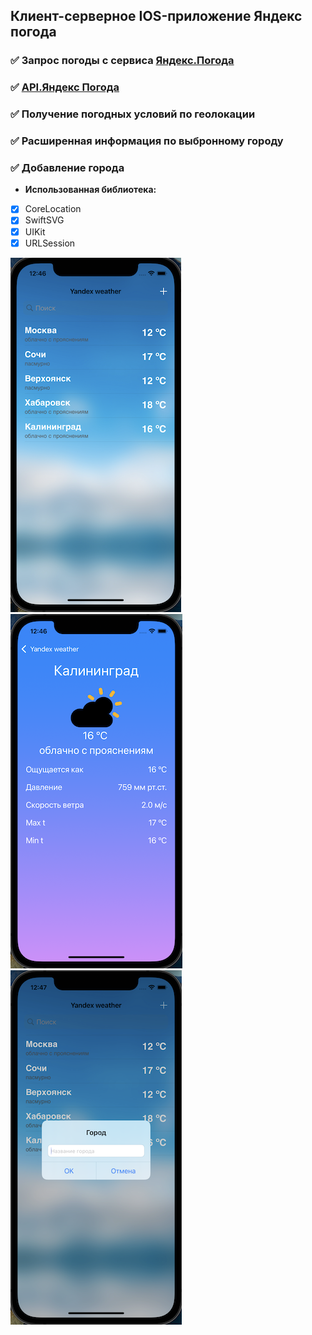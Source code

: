 ## **Клиент-серверное IOS-приложение Яндекс погода**


### ✅ Запрос погоды с сервиса [Яндекс.Погода](https://weather.yandex.ru)
### ✅ [API.Яндекс Погода](https://yandex.ru/dev/weather/doc/dg/concepts/about.html)
### ✅ Получение погодных условий по геолокации
### ✅ Расширенная информация по выбронному городу
### ✅ Добавление города

- **Использованная библиотека:**
- [X] CoreLocation
- [X] SwiftSVG
- [X] UIKit
- [X] URLSession

![CityList](https://github.com/ArturKondratev/Yandex-Weather/blob/main/YandexWeather/Skrin/2.png?raw=true, "CityList") ![ExtendedInformation](https://github.com/ArturKondratev/Yandex-Weather/blob/main/YandexWeather/Skrin/3.png?raw=true, "ExtendedInformation") ![AddCity](https://github.com/ArturKondratev/Yandex-Weather/blob/main/YandexWeather/Skrin/4.png?raw=true, "AddCity")
